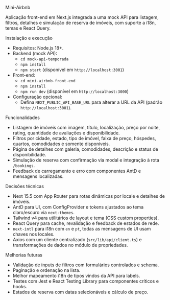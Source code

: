 Mini-Airbnb

Aplicação front-end em Next.js integrada a uma mock API para listagem, filtros, detalhes e simulação de reserva de imóveis, com suporte a i18n, temas e React Query.

Instalação e execução

- Requisitos: Node.js 18+.
- Backend (mock API):
  - `cd mock-api-temporada`
  - `npm install`
  - `npm start` (disponível em `http://localhost:3001`)
- Front-end:
  - `cd mini-airbnb-front-end`
  - `npm install`
  - `npm run dev` (disponível em `http://localhost:3000`)
- Configuração opcional:
  - Defina `NEXT_PUBLIC_API_BASE_URL` para alterar a URL da API (padrão `http://localhost:3001`).

Funcionalidades

- Listagem de imóveis com imagem, título, localização, preço por noite, rating, quantidade de avaliações e disponibilidade.
- Filtros por cidade, estado, tipo de imóvel, faixa de preço, hóspedes, quartos, comodidades e somente disponíveis.
- Página de detalhes com galeria, comodidades, descrição e status de disponibilidade.
- Simulação de reserva com confirmação via modal e integração à rota `/bookings`.
- Feedback de carregamento e erro com componentes AntD e mensagens localizadas.

Decisões técnicas

- Next 15.5 com App Router para rotas dinâmicas por locale e detalhes de imóveis.
- AntD para UI, com ConfigProvider e tokens ajustados ao tema claro/escuro via `next-themes`.
- Tailwind v4 para utilitários de layout e tema (CSS custom properties).
- React Query para cache, revalidação e feedback de estados de rede.
- `next-intl` para i18n com `en` e `pt`, todas as mensagens de UI usam chaves nos locales.
- Axios com um cliente centralizado (`src/lib/api/client.ts`) e transformações de dados no módulo de propriedades.

Melhorias futuras

- Validação de inputs de filtros com formulários controlados e schema.
- Paginação e ordenação na lista.
- Melhor mapeamento i18n de tipos vindos da API para labels.
- Testes com Jest e React Testing Library para componentes críticos e hooks.
- Estados de reserva com datas selecionáveis e cálculo de preço.
